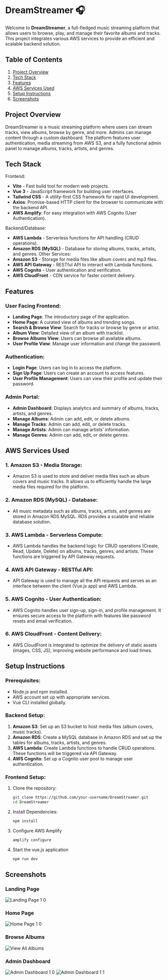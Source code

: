 # DreamStreamer 🎧

Welcome to **DreamStreamer**, a full-fledged music streaming platform that allows users to browse, play, and manage their favorite albums and tracks. This project integrates various AWS services to provide an efficient and scalable backend solution. 

## Table of Contents

1. [Project Overview](#project-overview)
2. [Tech Stack](#tech-stack)
3. [Features](#features)
4. [AWS Services Used](#aws-services-used)
5. [Setup Instructions](#setup-instructions)
6. [Screenshots](#screenshots)

## Project Overview

DreamStreamer is a music streaming platform where users can stream tracks, view albums, browse by genre, and more. Admins can manage content through a custom dashboard. The platform features user authentication, media streaming from AWS S3, and a fully functional admin panel to manage albums, tracks, artists, and genres.

## Tech Stack

Frontend:
- **Vite** - Fast build tool for modern web projects.
- **Vue 3** - JavaScript framework for building user interfaces.
- **Tailwind CSS** - A utility-first CSS framework for rapid UI development.
- **Axios**: Promise-based HTTP client for the browser to communicate with the backend API.
- **AWS Amplify**: For easy integration with AWS Cognito (User Authentication).

Backend/Database:
- **AWS Lambda** - Serverless functions for API handling (CRUD operations).
- **Amazon RDS (MySQL)** - Database for storing albums, tracks, artists, and genres.
Other Services:
- **Amazon S3** - Storage for media files like album covers and mp3 files.
- **AWS API Gateway** - RESTful API to interact with Lambda functions.
- **AWS Cognito** - User authentication and verification.
- **AWS CloudFront** - CDN service for faster content delivery.

## Features

### User Facing Frontend:
- **Landing Page**: The introductory page of the application.
- **Home Page**: A curated view of albums and trending songs.
- **Search & Browse View**: Search for tracks or browse by genre or artist.
- **Album View**: Detailed view of an album with tracklist.
- **Browse Albums View**: Users can browse all available albums.
- **User Profile View**: Manage user information and change the password.

### Authentication:
- **Login Page**: Users can log in to access the platform.
- **Sign Up Page**: Users can create an account to access features.
- **User Profile Management**: Users can view their profile and update their password.

### Admin Portal:
- **Admin Dashboard**: Displays analytics and summary of albums, tracks, artists, and genres.
- **Manage Albums**: Admin can add, edit, or delete albums.
- **Manage Tracks**: Admin can add, edit, or delete tracks.
- **Manage Artists**: Admin can manage artists' information.
- **Manage Genres**: Admin can add, edit, or delete genres.

## AWS Services Used

### 1. **Amazon S3** - Media Storage:
   - Amazon S3 is used to store and deliver media files such as album covers and music tracks. It allows us to efficiently handle the large media files required for the platform.

### 2. **Amazon RDS (MySQL)** - Database:
   - All music metadata such as albums, tracks, artists, and genres are stored in Amazon RDS MySQL. RDS provides a scalable and reliable database solution.

### 3. **AWS Lambda** - Serverless Compute:
   - AWS Lambda handles the backend logic for CRUD operations (Create, Read, Update, Delete) on albums, tracks, genres, and artists. These functions are triggered by API Gateway requests.

### 4. **AWS API Gateway** - RESTful API:
   - API Gateway is used to manage all the API requests and serves as an interface between the client (Vue.js app) and AWS Lambda.

### 5. **AWS Cognito** - User Authentication:
   - AWS Cognito handles user sign-up, sign-in, and profile management. It ensures secure access to the platform with features like password resets and email verification.

### 6. **AWS CloudFront** - Content Delivery:
   - AWS CloudFront is integrated to optimize the delivery of static assets (images, CSS, JS), improving website performance and load times.

## Setup Instructions

### Prerequisites:
- Node.js and npm installed.
- AWS account set up with appropriate services.
- Vue CLI installed globally.

### Backend Setup:
1. **Amazon S3**: Set up an S3 bucket to host media files (album covers, music tracks).
2. **Amazon RDS**: Create a MySQL database in Amazon RDS and set up the tables for albums, tracks, artists, and genres.
3. **AWS Lambda**: Create Lambda functions to handle CRUD operations. These functions will be triggered via API Gateway.
4. **AWS Cognito**: Set up a Cognito user pool to manage user authentication.

### Frontend Setup:
1. Clone the repository:
   ```bash
   git clone https://github.com/your-username/DreamStreamer.git
   cd DreamStreamer

2. Install Dependencies:
   ```bash
   npm install
3. Configure AWS Amplify
   ```bash
   amplify configure
4. Start the vue.js application
   ```bash
   npm run dev

## Screenshots

### Landing Page
![Landing Page 1 0](https://github.com/user-attachments/assets/751ad27c-b108-43ec-83f4-7aa7e74345df)


### Home Page
![Home Page 1 0](https://github.com/user-attachments/assets/64e1c484-0673-44e7-a06f-605e5bac3a98)

### Browse Albums
![View All Albums](https://github.com/user-attachments/assets/112efd20-eb88-4a73-904b-e84ef9451da7)

### Admin Dashboard
![Admin Dashboard 1 0](https://github.com/user-attachments/assets/60695676-f2e3-4ff4-ba3d-7d7fc19b8a04)
![Admin Dashboard 1 1](https://github.com/user-attachments/assets/8aade5c5-7f35-490b-89e7-9f23c413451a)


   




